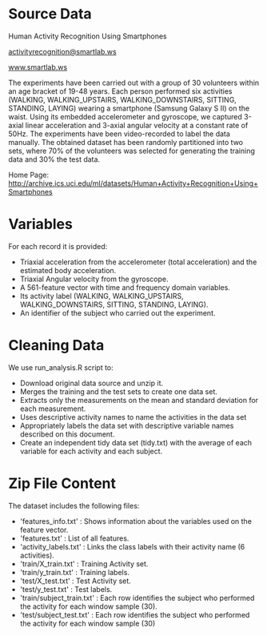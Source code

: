 # Source Data

Human Activity Recognition Using Smartphones

activityrecognition@smartlab.ws

www.smartlab.ws

The experiments have been carried out with a group of 30 volunteers within an age bracket of 19-48 years. Each person performed six activities (WALKING, WALKING_UPSTAIRS, WALKING_DOWNSTAIRS, SITTING, STANDING, LAYING) wearing a smartphone (Samsung Galaxy S II) on the waist. Using its embedded accelerometer and gyroscope, we captured 3-axial linear acceleration and 3-axial angular velocity at a constant rate of 50Hz. The experiments have been video-recorded to label the data manually. The obtained dataset has been randomly partitioned into two sets, where 70% of the volunteers was selected for generating the training data and 30% the test data. 

Home Page: http://archive.ics.uci.edu/ml/datasets/Human+Activity+Recognition+Using+Smartphones

# Variables

For each record it is provided:

- Triaxial acceleration from the accelerometer (total acceleration) and the estimated body acceleration.
- Triaxial Angular velocity from the gyroscope. 
- A 561-feature vector with time and frequency domain variables. 
- Its activity label (WALKING, WALKING_UPSTAIRS, WALKING_DOWNSTAIRS, SITTING, STANDING, LAYING). 
- An identifier of the subject who carried out the experiment.

# Cleaning Data

We use run_analysis.R script to:

- Download original data source and unzip it.
- Merges the training and the test sets to create one data set.
- Extracts only the measurements on the mean and standard deviation for each measurement. 
- Uses descriptive activity names to name the activities in the data set
- Appropriately labels the data set with descriptive variable names described on this document.
- Create an independent tidy data set (tidy.txt) with the average of each variable for each activity and each subject.

# Zip File Content

The dataset includes the following files:

- 'features_info.txt'       : Shows information about the variables used on the feature vector.
- 'features.txt'            : List of all features.
- 'activity_labels.txt'     : Links the class labels with their activity name (6 activities).
- 'train/X_train.txt'       : Training Activity set.
- 'train/y_train.txt'       : Training labels.
- 'test/X_test.txt'         : Test Activity set.
- 'test/y_test.txt'         : Test labels.
- 'train/subject_train.txt' : Each row identifies the subject who performed the activity for each window sample (30).
- 'test/subject_test.txt'   : Each row identifies the subject who performed the activity for each window sample (30)
